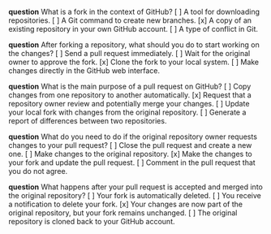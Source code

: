 **question** What is a fork in the context of GitHub?
[ ] A tool for downloading repositories.
[ ] A Git command to create new branches.
[x] A copy of an existing repository in your own GitHub account.
[ ] A type of conflict in Git.

**question** After forking a repository, what should you do to start working on the changes?
[ ] Send a pull request immediately.
[ ] Wait for the original owner to approve the fork.
[x] Clone the fork to your local system.
[ ] Make changes directly in the GitHub web interface.

**question** What is the main purpose of a pull request on GitHub?
[ ] Copy changes from one repository to another automatically.
[x] Request that a repository owner review and potentially merge your changes.
[ ] Update your local fork with changes from the original repository.
[ ] Generate a report of differences between two repositories.

**question** What do you need to do if the original repository owner requests changes to your pull request?
[ ] Close the pull request and create a new one.
[ ] Make changes to the original repository.
[x] Make the changes to your fork and update the pull request.
[ ] Comment in the pull request that you do not agree.

**question** What happens after your pull request is accepted and merged into the original repository?
[ ] Your fork is automatically deleted.
[ ] You receive a notification to delete your fork.
[x] Your changes are now part of the original repository, but your fork remains unchanged.
[ ] The original repository is cloned back to your GitHub account.
